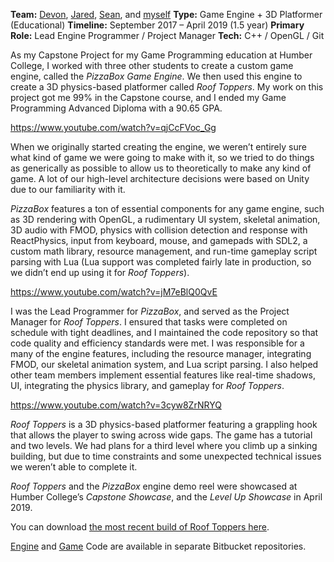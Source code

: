 **Team:** [Devon](https://www.linkedin.com/in/devon-ly/), [Jared](https://www.linkedin.com/in/jaredfukumoto/), [Sean](https://www.linkedin.com/in/sean-david-gallagher/), and [myself](https://www.linkedin.com/in/carterrennick/)
**Type:** Game Engine + 3D Platformer (Educational)
**Timeline:** September 2017 – April 2019 (1.5 year)
**Primary Role:** Lead Engine Programmer / Project Manager
**Tech:** C++ / OpenGL / Git

As my Capstone Project for my Game Programming education at Humber College, I worked with three other students to create a custom game engine, called the *PizzaBox Game Engine*. We then used this engine to create a 3D physics-based platformer called *Roof Toppers*. My work on this project got me 99% in the Capstone course, and I ended my Game Programming Advanced Diploma with a 90.65 GPA.

https://www.youtube.com/watch?v=qjCcFVoc_Gg

When we originally started creating the engine, we weren’t entirely sure what kind of game we were going to make with it, so we tried to do things as generically as possible to allow us to theoretically to make any kind of game. A lot of our high-level architecture decisions were based on Unity due to our familiarity with it.

*PizzaBox* features a ton of essential components for any game engine, such as 3D rendering with OpenGL, a rudimentary UI system, skeletal animation, 3D audio with FMOD, physics with collision detection and response with ReactPhysics, input from keyboard, mouse, and gamepads with SDL2, a custom math library, resource management, and run-time gameplay script parsing with Lua (Lua support was completed fairly late in production, so we didn’t end up using it for *Roof Toppers*).

https://www.youtube.com/watch?v=jM7eBlQ0QvE

I was the Lead Programmer for *PizzaBox*, and served as the Project Manager for *Roof Toppers*. I ensured that tasks were completed on schedule with tight deadlines, and I maintained the code repository so that code quality and efficiency standards were met. I was responsible for a many of the engine features, including the resource manager, integrating FMOD, our skeletal animation system, and Lua script parsing. I also helped other team members implement essential features like real-time shadows, UI, integrating the physics library, and gameplay for *Roof Toppers*.

https://www.youtube.com/watch?v=3cyw8ZrNRYQ

*Roof Toppers* is a 3D physics-based platformer featuring a grappling hook that allows the player to swing across wide gaps. The game has a tutorial and two levels. We had plans for a third level where you climb up a sinking building, but due to time constraints and some unexpected technical issues we weren’t able to complete it.

*Roof Toppers* and the *PizzaBox* engine demo reel were showcased at Humber College’s *Capstone Showcase*, and the *Level Up Showcase* in April 2019.

You can download [the most recent build of Roof Toppers here](https://drive.google.com/file/d/1R_utEoj30kkqsgedM-YVawIYhmilak7H).

[Engine](https://bitbucket.org/gpcapstoneteam/capstoneproject) and [Game](https://bitbucket.org/gpcapstoneteam/gameproject) Code are available in separate Bitbucket repositories.
